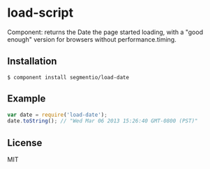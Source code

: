 
# load-script

  Component: returns the Date the page started loading, with a "good enough" version for browsers without performance.timing.

## Installation

    $ component install segmentio/load-date

## Example
    
```js
var date = require('load-date');
date.toString(); // "Wed Mar 06 2013 15:26:40 GMT-0800 (PST)"
```

## License

  MIT
